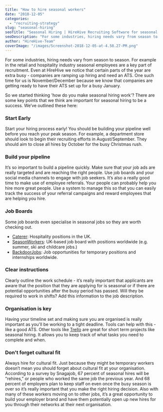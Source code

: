 ```yaml
---
title: "How to hire seasonal workers"
date: "2018-12-05"
categories:
  - "recruiting-strategy"
slug: "seasonal-hiring"
seoTitle: "Seasonal Hiring | HireHive Recruiting Software for seasonal workers"
seoDescription: "For some industries, hiring needs vary from season to season. Seasonal hiring needs some consideration to make sure that you find the best candidates."
author: "HireHive-Team"
coverImage: "/images/Screenshot-2018-12-05-at-4.58.27-PM.png"
---
```


For some industries, hiring needs vary from season to season. For example in the retail and hospitality industry seasonal employees are a key part of recruitment. Even at HireHive we notice that certain parts of the year are extra busy - companies are ramping up hiring and need an ATS. One such time for us is November/December because we know that companies are getting ready to have their ATS set up for a busy January.

So we started thinking 'how do you make seasonal hiring work'? There are some key points that we think are important for seasonal hiring to be a success. We’ve outlined these here:

### **Start Early**

Start your hiring process early! You should be building your pipeline well before you reach your peak season. For example, a department store should look to begin their recruiting efforts in August/September. They should aim to close all hires by October for the busy Christmas rush.

### **Build your pipeline**

It’s so important to build a pipeline quickly. Make sure that your job ads are really targeted and are reaching the right people. Use job boards and your social media channels to engage with job seekers. It’s also a really good time to make use of employee referrals. Your people can probably help you hire more great people. Use a system to manage this so that you can easily track the success of your referral campaigns and reward employees that are helping you hire.

### **Job Boards**

Some job boards even specialise in seasonal jobs so they are worth checking out.

- [Caterer](https://www.caterer.com/): Hospitality positions in the UK.
- [SeasonWorkers](https://www.seasonworkers.com/): UK-based job board with positions worldwide (e.g. summer, ski and childcare jobs.)
- [BackdoorJobs](http://www.backdoorjobs.com/): Job opportunities for temporary positions and internships worldwide.

### **Clear instructions**

Clearly outline the work schedule - it’s really important that applicants are aware that the position that they are applying for is seasonal or if there are potential opportunities after the busy period has passed. Will they be required to work in shifts? Add this information to the job description.

### Organisation is key

Having your timeline set and making sure you are organised is really important as you'll be working to a tight deadline. Tools can help with this - like a good ATS. Other tools like [Trello](http://trello.com) are great for short term projects like seasonal hiring. It allows you to keep track of what tasks you need to complete and when.

### Don't forget cultural fit

Always hire for cultural fit. Just because they might be temporary workers doesn’t mean you should forget about cultural fit at your organisation. According to a survey by Snagajob, 67 percent of seasonal hires will be “rehires,” or people who worked the same job the previous year. And 68 percent of employers plan to keep staff on even once the busy season is over so it’s really important that you make the right hiring decision. Also with many of these workers moving on to other jobs, it’s a great opportunity to build your employer brand and have them potentially open up new hires for you through their networks at their next organisation.
